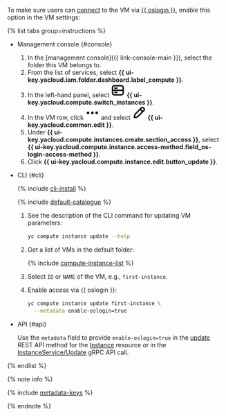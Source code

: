 To make sure users can [connect](../../../compute/operations/vm-connect/os-login.md) to the VM via [{{ oslogin }}](../../../organization/concepts/os-login.md), enable this option in the VM settings:

{% list tabs group=instructions %}

- Management console {#console}

  1. In the [management console]({{ link-console-main }}), select the folder this VM belongs to.
  1. From the list of services, select **{{ ui-key.yacloud.iam.folder.dashboard.label_compute }}**.
  1. In the left-hand panel, select ![image](../../../_assets/console-icons/server.svg) **{{ ui-key.yacloud.compute.switch_instances }}**.
  1. In the VM row, click ![image](../../../_assets/console-icons/ellipsis.svg) and select ![image](../../../_assets/console-icons/pencil.svg) **{{ ui-key.yacloud.common.edit }}**.
  1. Under **{{ ui-key.yacloud.compute.instances.create.section_access }}**, select **{{ ui-key.yacloud.compute.instance.access-method.field_os-login-access-method }}**.
  1. Click **{{ ui-key.yacloud.compute.instance.edit.button_update }}**.

- CLI {#cli}

  {% include [cli-install](../../cli-install.md) %}

  {% include [default-catalogue](../../default-catalogue.md) %}

  1. See the description of the CLI command for updating VM parameters:

     ```bash
     yc compute instance update --help
     ```

  1. Get a list of VMs in the default folder:

     {% include [compute-instance-list](../../../compute/_includes_service/compute-instance-list.md) %}

  1. Select `ID` or `NAME` of the VM, e.g., `first-instance`.

  1. Enable access via {{ oslogin }}:

     ```bash
     yc compute instance update first-instance \
       --metadata enable-oslogin=true
     ```

- API {#api}

  Use the `metadata` field to provide `enable-oslogin=true` in the [update](../../../compute/api-ref/Instance/update.md) REST API method for the [Instance](../../../compute/api-ref/Instance/) resource or in the [InstanceService/Update](../../../compute/api-ref/grpc/Instance/update.md) gRPC API call.

{% endlist %}

{% note info %}

{% include [metadata-keys](../metadata-keys.md) %}

{% endnote %}